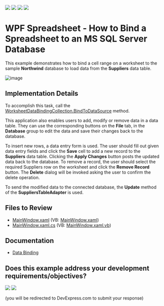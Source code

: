 <!-- default badges list -->
![](https://img.shields.io/endpoint?url=https://codecentral.devexpress.com/api/v1/VersionRange/128612654/24.2.1%2B)
[![](https://img.shields.io/badge/Open_in_DevExpress_Support_Center-FF7200?style=flat-square&logo=DevExpress&logoColor=white)](https://supportcenter.devexpress.com/ticket/details/T480591)
[![](https://img.shields.io/badge/📖_How_to_use_DevExpress_Examples-e9f6fc?style=flat-square)](https://docs.devexpress.com/GeneralInformation/403183)
[![](https://img.shields.io/badge/💬_Leave_Feedback-feecdd?style=flat-square)](#does-this-example-address-your-development-requirementsobjectives)
<!-- default badges end -->

# WPF Spreadsheet - How to Bind a Spreadsheet to an MS SQL Server Database

This example demonstrates how to bind a cell range on a worksheet to the sample <strong>Northwind</strong> database to load data from the <strong>Suppliers</strong> data table.

![image](./media/03d39ba1-edde-11e6-80bf-00155d62480c.png)

## Implementation Details

To accomplish this task, call the [WorksheetDataBindingCollection.BindToDataSource](https://docs.devexpress.com/OfficeFileAPI/devexpress.spreadsheet.worksheetdatabindingcollection.bindtodatasource.overloads) method.

This application also enables users to add, modify or remove data in a data table. They can use the corresponding buttons on the **File** tab, in the **Database** group to edit the data and save their changes back to the database.

To insert new rows, a data entry form is used. The user should fill out given data entry fields and click the **Save** cell to add a new record to the **Suppliers** data table. Clicking the **Apply Changes** button posts the updated data back to the database. To remove a record, the user should select the required Suppliers row on the worksheet and click the **Remove Record** button. The **Delete** dialog will be invoked asking the user to confirm the delete operation.

To send the modified data to the connected database, the **Update** method of the **SuppliersTableAdapter** is used.

## Files to Review

* [MainWindow.xaml](./CS/WpfSpreadsheet_BindToDataSource/MainWindow.xaml) (VB: [MainWindow.xaml](./VB/WpfSpreadsheet_BindToDataSource/MainWindow.xaml))
* [MainWindow.xaml.cs](./CS/WpfSpreadsheet_BindToDataSource/MainWindow.xaml.cs) (VB: [MainWindow.xaml.vb](./VB/WpfSpreadsheet_BindToDataSource/MainWindow.xaml.vb))

## Documentation

* [Data Binding](https://docs.devexpress.com/WPF/117685/controls-and-libraries/spreadsheet/data-binding)
<!-- feedback -->
## Does this example address your development requirements/objectives?

[<img src="https://www.devexpress.com/support/examples/i/yes-button.svg"/>](https://www.devexpress.com/support/examples/survey.xml?utm_source=github&utm_campaign=wpf-spreadsheet-bind-spreadsheet-to-ms-sql-server-database&~~~was_helpful=yes) [<img src="https://www.devexpress.com/support/examples/i/no-button.svg"/>](https://www.devexpress.com/support/examples/survey.xml?utm_source=github&utm_campaign=wpf-spreadsheet-bind-spreadsheet-to-ms-sql-server-database&~~~was_helpful=no)

(you will be redirected to DevExpress.com to submit your response)
<!-- feedback end -->
